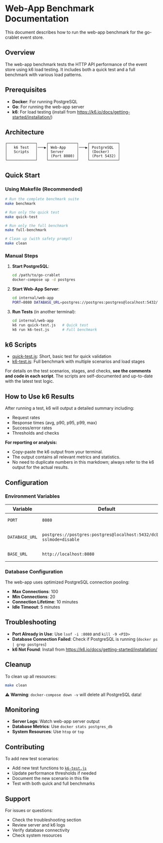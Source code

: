 # Web-App Benchmark Documentation

This document describes how to run the web-app benchmark for the go-crablet event store.

## Overview

The web-app benchmark tests the HTTP API performance of the event store using k6 load testing. It includes both a quick test and a full benchmark with various load patterns.

## Prerequisites

- **Docker**: For running PostgreSQL
- **Go**: For running the web-app server
- **k6**: For load testing (install from https://k6.io/docs/getting-started/installation/)

## Architecture

```
┌─────────────┐    ┌─────────────┐    ┌─────────────┐
│   k6 Test   │───▶│ Web-App     │───▶│ PostgreSQL  │
│   Scripts   │    │ Server      │    │ (Docker)    │
│             │    │ (Port 8080) │    │ (Port 5432) │
└─────────────┘    └─────────────┘    └─────────────┘
```

## Quick Start

### Using Makefile (Recommended)

```bash
# Run the complete benchmark suite
make benchmark

# Run only the quick test
make quick-test

# Run only the full benchmark
make full-benchmark

# Clean up (with safety prompt)
make clean
```

### Manual Steps

1. **Start PostgreSQL**:
   ```bash
   cd /path/to/go-crablet
   docker-compose up -d postgres
   ```
2. **Start Web-App Server**:
   ```bash
   cd internal/web-app
   PORT=8080 DATABASE_URL=postgres://postgres:postgres@localhost:5432/dcb_app?sslmode=disable go run main.go
   ```
3. **Run Tests** (in another terminal):
   ```bash
   cd internal/web-app
   k6 run quick-test.js   # Quick test
   k6 run k6-test.js      # Full benchmark
   ```

## k6 Scripts

- [quick-test.js](quick-test.js): Short, basic test for quick validation
- [k6-test.js](k6-test.js): Full benchmark with multiple scenarios and load stages

For details on the test scenarios, stages, and checks, **see the comments and code in each script**. The scripts are self-documented and up-to-date with the latest test logic.

## How to Use k6 Results

After running a test, k6 will output a detailed summary including:
- Request rates
- Response times (avg, p90, p95, p99, max)
- Success/error rates
- Thresholds and checks

**For reporting or analysis:**
- Copy-paste the k6 output from your terminal.
- The output contains all relevant metrics and statistics.
- No need to duplicate numbers in this markdown; always refer to the k6 output for the actual results.

## Configuration

### Environment Variables

| Variable | Default | Description |
|----------|---------|-------------|
| `PORT` | `8080` | Web-app server port |
| `DATABASE_URL` | `postgres://postgres:postgres@localhost:5432/dcb_app?sslmode=disable` | PostgreSQL connection string |
| `BASE_URL` | `http://localhost:8080` | k6 target URL |

### Database Configuration

The web-app uses optimized PostgreSQL connection pooling:
- **Max Connections**: 100
- **Min Connections**: 20
- **Connection Lifetime**: 10 minutes
- **Idle Timeout**: 5 minutes

## Troubleshooting

- **Port Already in Use**: Use `lsof -i :8080` and `kill -9 <PID>`
- **Database Connection Failed**: Check if PostgreSQL is running (`docker ps | grep postgres`)
- **k6 Not Found**: Install from https://k6.io/docs/getting-started/installation/

## Cleanup

To clean up all resources:

```bash
make clean
```

⚠️ **Warning**: `docker-compose down -v` will delete all PostgreSQL data!

## Monitoring

- **Server Logs**: Watch web-app server output
- **Database Metrics**: Use `docker stats postgres_db`
- **System Resources**: Use `htop` or `top`

## Contributing

To add new test scenarios:
- Add new test functions to [`k6-test.js`](k6-test.js)
- Update performance thresholds if needed
- Document the new scenario in this file
- Test with both quick and full benchmarks

## Support

For issues or questions:
- Check the troubleshooting section
- Review server and k6 logs
- Verify database connectivity
- Check system resources 